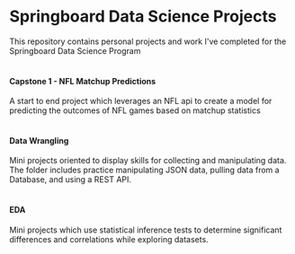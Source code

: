 # Springboard Data Science Projects
This repository contains personal projects and work I've completed for the Springboard Data Science Program
<br/>
<br/>
#### Capstone 1 - NFL Matchup Predictions
A start to end project which leverages an NFL api to create a model for predicting the outcomes of NFL games based on matchup statistics
<br/>
<br/>
#### Data Wrangling
Mini projects oriented to display skills for collecting and manipulating data. The folder includes practice manipulating JSON data, pulling data from a Database, and using a REST API.
<br/>
<br/>
#### EDA
Mini projects which use statistical inference tests to determine significant differences and correlations while exploring datasets.

